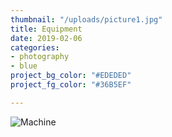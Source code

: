 ```yaml
---
thumbnail: "/uploads/picture1.jpg"
title: Equipment
date: 2019-02-06
categories:
- photography
- blue
project_bg_color: "#EDEDED"
project_fg_color: "#36B5EF"

---
```

![Machine](/uploads/cody-davis-253925-unsplash.jpg "Cleaning")